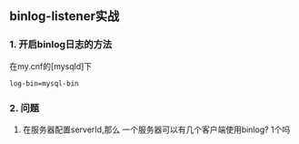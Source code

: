 
## binlog-listener实战


### 1. 开启binlog日志的方法
在my.cnf的[mysqld]下

```sbtshell
log-bin=mysql-bin
```


### 2. 问题
1. 在服务器配置serverId,那么 一个服务器可以有几个客户端使用binlog? 1个吗